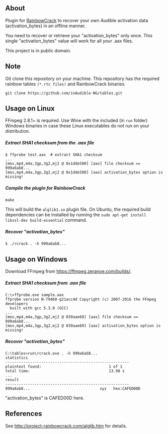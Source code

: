 ## About

Plugin for [RainbowCrack](http://project-rainbowcrack.com/) to recover your own
Audible activation data (activation_bytes) in an offline manner.

You need to recover or retrieve your "activation_bytes" only once. This single
"activation_bytes" value will work for all your .aax files.

This project is in public domain.

## Note

Git clone this repository on your machine. This repository has the required
rainbow tables `(*.rtc files)` and RainbowCrack binaries.

```
git clone https://github.com/inAudible-NG/tables.git
```

## Usage on Linux

FFmpeg 2.8.1+ is required. Use Wine with the included (in `run` folder) Windows
binaries in case these Linux executables do not run on your distribution.

##### Extract SHA1 checksum from the .aax file

```
$ ffprobe test.aax  # extract SHA1 checksum
...
[mov,mp4,m4a,3gp,3g2,mj2 @ 0x1dde580] [aax] file checksum == 999a6ab8...
[mov,mp4,m4a,3gp,3g2,mj2 @ 0x1dde580] [aax] activation_bytes option is missing!
```

##### Compile the plugin for RainbowCrack

```
make
```

This will build the `alglib1.so` plugin file. On Ubuntu, the required build
dependencies can be installed by running the `sudo apt-get install libssl-dev
build-essential` command.

##### Recover "activation_bytes"

```
$ ./rcrack . -h 999a6ab8...
```

## Usage on Windows

Download FFmpeg from https://ffmpeg.zeranoe.com/builds/.

##### Extract SHA1 checksum from .aax file

```
C:\>ffprobe.exe sample.aax
ffprobe version N-79460-g21acc4d Copyright (c) 2007-2016 the FFmpeg developers
  built with gcc 5.3.0 (GCC)
...
[mov,mp4,m4a,3gp,3g2,mj2 @ 039aae60] [aax] file checksum == 999a6ab8...
[mov,mp4,m4a,3gp,3g2,mj2 @ 039aae60] [aax] activation_bytes option is missing!
```

##### Recover "activation_bytes"

```
C:\tables>run\rcrack.exe . -h 999a6ab8...
statistics
-------------------------------------------------------
plaintext found:                              1 of 1
total time:                                   13.98 s
...
result
-------------------------------------------------------
999a6ab8...                               xyz   hex:CAFED00D
```

"activation_bytes" is CAFED00D here.

## References

See http://project-rainbowcrack.com/alglib.htm for details.
